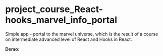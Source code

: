 # project_course_React-hooks_marvel_info_portal

Simple app - portal to the marvel universe, which is the result of a course on intermediate advanced level of React and Hooks in React.

**Demo**: 
